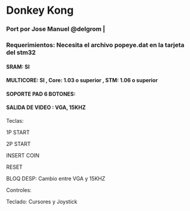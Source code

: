 # Donkey Kong

### Port por Jose Manuel @delgrom |

### Requerimientos: Necesita el archivo popeye.dat en la tarjeta del stm32

#### SRAM: SI

#### MULTICORE: SI , Core: 1.03 o superior , STM: 1.06 o superior

#### SOPORTE PAD 6 BOTONES: 

#### SALIDA DE VIDEO : VGA, 15KHZ


Teclas:

1P START

2P START

INSERT COIN

RESET

BLOQ DESP: Cambio entre VGA y 15KHZ

Controles:

Teclado: Cursores y Joystick
